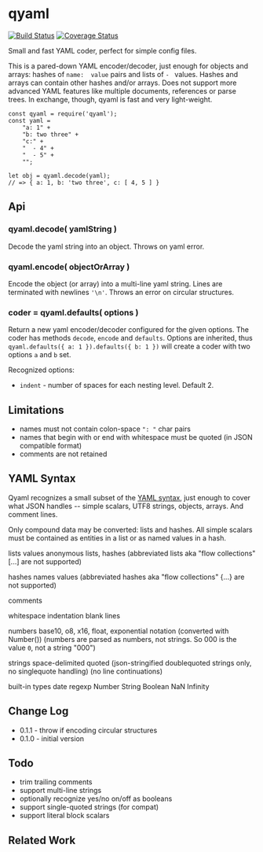 qyaml
=======
[![Build Status](https://api.travis-ci.org/andrasq/node-qyaml.svg?branch=master)](https://travis-ci.org/andrasq/node-qyaml?branch=master)
[![Coverage Status](https://coveralls.io/repos/github/andrasq/node-qyaml/badge.svg?branch=master)](https://coveralls.io/github/andrasq/node-qyaml?branch=master)

Small and fast YAML coder, perfect for simple config files.

This is a pared-down YAML encoder/decoder, just enough for objects and arrays:  hashes of
`name:  value` pairs and lists of `- ` values.  Hashes and arrays can contain other hashes
and/or arrays.  Does not support more advanced YAML features like multiple documents,
references or parse trees.  In exchange, though, qyaml is fast and very light-weight.

    const qyaml = require('qyaml');
    const yaml =
        "a: 1" +
        "b: two three" +
        "c:" +
        "  - 4" +
        "  - 5" +
        "";

    let obj = qyaml.decode(yaml);
    // => { a: 1, b: 'two three', c: [ 4, 5 ] }


Api
---

### qyaml.decode( yamlString )

Decode the yaml string into an object.  Throws on yaml error.

### qyaml.encode( objectOrArray )

Encode the object (or array) into a multi-line yaml string.  Lines are terminated with
newlines `'\n'`.  Throws an error on circular structures.

### coder = qyaml.defaults( options )

Return a new yaml encoder/decoder configured for the given options.  The coder has
methods `decode`, `encode` and `defaults`.  Options are inherited, thus
`qyaml.defaults({ a: 1 }).defaults({ b: 1 })` will create a coder with two options `a`
and `b` set.

Recognized options:

- `indent` - number of spaces for each nesting level.  Default 2.


Limitations
-----------

- names must not contain colon-space `": "` char pairs
- names that begin with or end with whitespace must be quoted (in JSON compatible format)
- comments are not retained


YAML Syntax
-----------

Qyaml recognizes a small subset of the [YAML syntax](https://yaml.org/spec/1.2/spec.html),
just enough to cover what JSON handles -- simple scalars, UTF8 strings, objects, arrays.
And comment lines.

Only compound data may be converted:  lists and hashes.  All simple scalars must be
contained as entities in a list or as named values in a hash.

lists
  values
  anonymous lists, hashes
  (abbreviated lists aka "flow collections" [...] are not supported)

hashes
  names
  values
  (abbreviated hashes aka "flow collections" {...} are not supported)

comments

whitespace
  indentation
  blank lines

numbers
  base10, o8, x16, float, exponential notation (converted with Number())
  (numbers are parsed as numbers, not strings.  So 000 is the value `0`, not a string "000")

strings
  space-delimited
  quoted (json-stringified doublequoted strings only, no singlequote handling)
  (no line continuations)

built-in types
  date
  regexp
  Number String Boolean NaN Infinity


Change Log
----------

- 0.1.1 - throw if encoding circular structures
- 0.1.0 - initial version


Todo
----

- trim trailing comments
- support multi-line strings
- optionally recognize yes/no on/off as booleans
- support single-quoted strings (for compat)
- support literal block scalars


Related Work
------------
